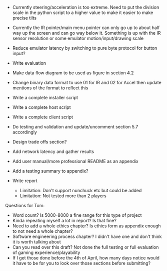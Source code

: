 - Currently steering/acceleration is too extreme. Need to put the division scale in the python script to a higher value to make it easier to make precise tilts
- Currently the IR pointer/main menu pointer can only go up to about half way up the screen and can go way below it. Something is up with the IR sensor resolution or some emulator motion/input/drawing scale
- Reduce emulator latency by switching to pure byte protocol for button input?
- Write evaluation
- Make data flow diagram to be used as figure in section 4.2
- Change binary data format to use 01 for IR and 02 for Accel then update mentions of the format to reflect this

- Write a complete installer script
- Write a complete host script
- Write a complete client script
- Do testing and validation and update/uncomment section 5.7 accordingly

- Design trade offs section?
- Add network latency and gather results
- Add user manual/more professional README as an appendix
- Add a testing summary to appendix?
- Write report
  - Limitation: Don't support nunchuck etc but could be added
  - Limitation: Not tested more than 2 players
  
Questions for Tom:

- Word count? Is 5000-8000 a fine range for this type of project
- Kinda repeating myself a lot in report? Is that fine?
- Need to add a whole ethics chapter? Is ethics form as appendix enough to not need a whole chapter?
- Software engineering process chapter? I didn't have one and don't think it is worth talking about
- Can you read over this draft? Not done the full testing or full evaluation of gaming experience/playability
- If I get those done before the 4th of April, how many days notice would it have to be for you to look over those sections before submitting?
